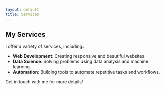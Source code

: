 ```yaml
---
layout: default
title: Services
---
```

## My Services

I offer a variety of services, including:

- **Web Development**: Creating responsive and beautiful websites.
- **Data Science**: Solving problems using data analysis and machine learning.
- **Automation**: Building tools to automate repetitive tasks and workflows.

Get in touch with me for more details!
